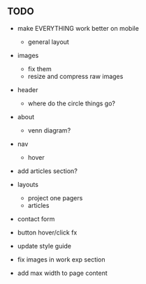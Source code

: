 ## TODO

- make EVERYTHING work better on mobile
    - general layout

- images
    - fix them
    - resize and compress raw images

- header
    - where do the circle things go?

- about
    - venn diagram?

- nav
    - hover

- add articles section?

- layouts
    - project one pagers
    - articles

- contact form

- button hover/click fx

- update style guide

- fix images in work exp section

- add max width to page content